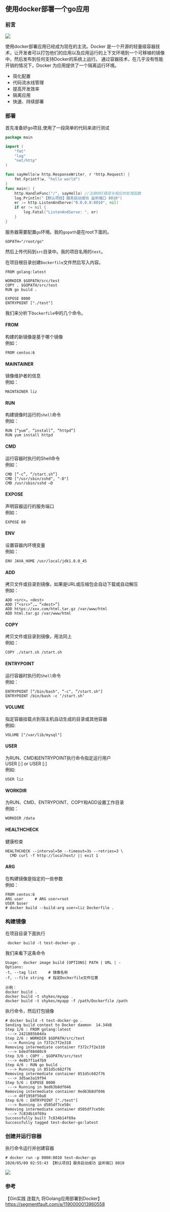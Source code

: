 ## 使用docker部署一个go应用

### 前言

![](https://img2020.cnblogs.com/blog/1237626/202005/1237626-20200507152147225-1977540183.jpg)

使用docker部署应用已经成为现在的主流。Docker 是一个开源的轻量级容器技术，让开发者可以打包他们的应用以及应用运行的上下文环境到一个可移植的镜像中，然后发布到任何支持Docker的系统上运行。 通过容器技术，在几乎没有性能开销的情况下，Docker 为应用提供了一个隔离运行环境。  

- 简化配置
- 代码流水线管理
- 提高开发效率
- 隔离应用
- 快速、持续部署

### 部署
 
首先准备好go项目,使用了一段简单的代码来进行测试

````go
package main

import (
	"fmt"
	"log"
	"net/http"
)

func sayHello(w http.ResponseWriter, r *http.Request) {
	fmt.Fprintf(w, "hello world")
}
func main() {
	http.HandleFunc("/", sayHello) //注册URI路径与相应的处理函数
	log.Println("【默认项目】服务启动成功 监听端口 8010")
	er := http.ListenAndServe("0.0.0.0:8010", nil)
	if er != nil {
		log.Fatal("ListenAndServe: ", er)
	}
}
````

服务器需要配置`go`环境。我的`gopath`是在root下面的。

````
GOPATH="/root/go"
````

然后上传代码到`src`目录中。我的项目名用的`test`。  

在项目根目录创建`Dockerfile`文件然后写入内容。  

````
FROM golang:latest

WORKDIR $GOPATH/src/test
COPY . $GOPATH/src/test
RUN go build .

EXPOSE 8000 
ENTRYPOINT ["./test"]
````
我们来分析下`Dockerfile`中的几个命令。  

#### FROM 

构建的新镜像是基于哪个镜像   
例如：  
````
FROM centos:6 
````

#### MAINTAINER

镜像维护者的信息  
例如：  
````
MAINTAINER liz
````

#### RUN

构建镜像时运行的`shell`命令  
例如：  
````
RUN [“yum”, “install”, “httpd”]  
RUN yum install httpd  
````

#### CMD 

运行容器时执行的Shell命令  
例如：  
````
CMD [“-c”, “/start.sh”]  
CMD ["/usr/sbin/sshd", "-D"]  
CMD /usr/sbin/sshd –D  
````

#### EXPOSE

声明容器运行的服务端口  
例如：  
````
EXPOSE 80
````

#### ENV

设置容器内环境变量  
例如：  
````
ENV JAVA_HOME /usr/local/jdk1.8.0_45
````

#### ADD

拷贝文件或目录到镜像，如果是URL或压缩包会自动下载或自动解压  
例如：  
````
ADD <src>… <dest>
ADD [“<src>”,… “<dest>”]
ADD https://xxx.com/html.tar.gz /var/www/html
ADD html.tar.gz /var/www/html
```` 

#### COPY 

拷贝文件或目录到镜像，用法同上  
例如：  
````
COPY ./start.sh /start.sh 
````

#### ENTRYPOINT

运行容器时执行的`Shell`命令  
例如：  
````
ENTRYPOINT [“/bin/bash", “-c", “/start.sh"]
ENTRYPOINT /bin/bash -c ‘/start.sh’
````

#### VOLUME

指定容器挂载点到宿主机自动生成的目录或其他容器  
例如:  
````
VOLUME ["/var/lib/mysql"]
````

#### USER

为RUN、CMD和ENTRYPOINT执行命令指定运行用户  
USER <user>[:<group>] or USER <UID>[:<GID>]  
例如:
````
USER liz
````

#### WORKDIR

为RUN、CMD、ENTRYPOINT、COPY和ADD设置工作目录  
例如：
````
WORKDIR /data
````

#### HEALTHCHECK

健康检查
````
HEALTHCHECK --interval=5m --timeout=3s --retries=3 \
  CMD curl -f http://localhost/ || exit 1
````

#### ARG

在构建镜像是指定的一些参数  
例如：
````
FROM centos:6
ARG user     # ARG user=root
USER $user
# docker build --build-arg user=liz Dockerfile .
````

### 构建镜像

在项目目录下面执行
````
 docker build -t test-docker-go .
````
我们来看下这条命令
````
Usage:  docker image build [OPTIONS] PATH | URL | -
Options:
-t, --tag list     # 镜像名称
-f, --file string  # 指定Dockerfile文件位置

示例：
docker build . 
docker build -t shykes/myapp .
docker build -t shykes/myapp -f /path/Dockerfile /path
````
执行命令，然后打包镜像
````
# docker build -t test-docker-go .
Sending build context to Docker daemon  14.34kB
Step 1/6 : FROM golang:latest
 ---> 2421885b04da
Step 2/6 : WORKDIR $GOPATH/src/test
 ---> Running in f372c7f2e310
Removing intermediate container f372c7f2e310
 ---> bdedf88480c9
Step 3/6 : COPY . $GOPATH/src/test
 ---> 4e8b7f1a47b9
Step 4/6 : RUN go build .
 ---> Running in 851d5c682f76
Removing intermediate container 851d5c682f76
 ---> 3d5ae3a19f94
Step 5/6 : EXPOSE 8000
 ---> Running in 9ed63b8df046
Removing intermediate container 9ed63b8df046
 ---> 40f1958f50a8
Step 6/6 : ENTRYPOINT ["./test"]
 ---> Running in d505df7ce50c
Removing intermediate container d505df7ce50c
 ---> 7c834b14f69a
Successfully built 7c834b14f69a
Successfully tagged test-docker-go:latest
````

### 创建并运行容器

执行命令运行并创建容器
````
# docker run -p 8000:8010 test-docker-go
2020/05/09 02:55:43 【默认项目】服务启动成功 监听端口 8010
````
![](https://img2020.cnblogs.com/blog/1237626/202005/1237626-20200509105727786-1309538238.png)

### 参考
【Gin实践 连载九 将Golang应用部署到Docker】https://segmentfault.com/a/1190000013960558   